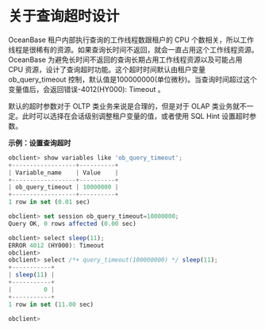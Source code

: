 关于查询超时设计
=============================



OceanBase 租户内部执行查询的工作线程数跟租户的 CPU 个数相关，所以工作线程是很稀有的资源。如果查询长时间不返回，就会一直占用这个工作线程资源。OceanBase 为避免长时间不返回的查询长期占用工作线程资源以及可能占用 CPU 资源，设计了查询超时功能。这个超时时间默认由租户变量 ob_query_timeout 控制，默认值是100000000(单位微秒)。当查询时间超过这个变量值后，会返回错误-4012(HY000): Timeout 。

默认的超时参数对于 OLTP 类业务来说是合理的，但是对于 OLAP 类业务就不一定。此时可以选择在会话级别调整租户变量的值，或者使用 SQL Hint 设置超时参数。

**示例：设置查询超时** 

```javascript
obclient> show variables like 'ob_query_timeout';
+------------------+----------+
| Variable_name    | Value    |
+------------------+----------+
| ob_query_timeout | 10000000 |
+------------------+----------+
1 row in set (0.01 sec)

obclient> set session ob_query_timeout=10000000;
Query OK, 0 rows affected (0.00 sec)

obclient> select sleep(11);
ERROR 4012 (HY000): Timeout
obclient>
obclient> select /*+ query_timeout(100000000) */ sleep(11);
+-----------+
| sleep(11) |
+-----------+
|         0 |
+-----------+
1 row in set (11.00 sec)

obclient>
```
